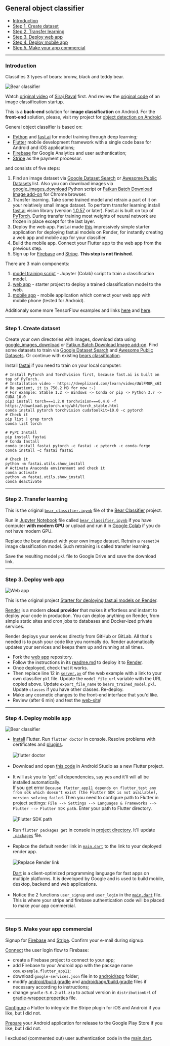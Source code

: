 ## General object classifier

   - [Introduction](#introduction)
   - [Step 1. Create dataset](#step-1)
   - [Step 2. Transfer learning](#step-2)
   - [Step 3. Deploy web app](#step-3)
   - [Step 4. Deploy mobile app](#step-4)
   - [Step 5. Make your app commercial](#step-5)

---
### <a name="introduction" />Introduction
Classifies 3 types of bears: bronw, black and teddy bear.

![Bear classifier](03_mobile_app/data/2019.10.04_bear_classifier-2.jpg)

Watch [original video](https://youtu.be/CzPYgRaYWUA) of [Siraj Raval](https://sirajraval.com/) first.
And review the [original code](https://github.com/llSourcell/image_classifier_template)
of an image classification startup.

This is a **back-end** solution for **image classification** on Android.
For the **front-end** solution, please, visit my project for
[object detection on Android](https://github.com/foobar167/android/tree/master/object_detection_demo).

General object classifier is based on:
   * [Python](https://www.python.org) and [fast.ai](https://www.fast.ai)
     for model training through deep learning;
   * [Flutter](https://flutter.dev) mobile development framework with a single code base
     for Android and iOS applications;
   * [Firebase](https://firebase.google.com) for Google Analytics and user authentication;
   * [Stripe](https://stripe.com) as the payment processor.

and consists of five steps:
   1. Find an image dataset via [Google Dataset Search](https://toolbox.google.com/datasetsearch)
      or [Awesome Public Datasets](https://github.com/awesomedata/awesome-public-datasets) list.
      Also you can download images via [google_images_download](https://pypi.org/project/google_images_download)
      Python script or [Fatkun Batch Download Image add-on](https://chrome.google.com/webstore/detail/fatkun-batch-download-ima/nnjjahlikiabnchcpehcpkdeckfgnohf)
      for Chrome browser.
   2. Transfer learning. Take some trained model and retrain a part of it on your relatively small
      image dataset. To perform transfer learning install [fast.ai](https://www.fast.ai)
      vision library (version [1.0.57](https://pypi.org/project/fastai) or later).
      Fast.ai is built on top of [PyTorch](https://pytorch.org).
      During transfer training most weights of neural network are frozen in place
      except for the last layer.
   3. Deploy the web app. Fast.ai made [this](https://github.com/render-examples/fastai-v3)
      impressively simple starter application for deploying fast.ai models on Render,
      for instantly creating a web app and mobile app for your classifier.
   4. Build the mobile app. Connect your Flutter app to the web app from the previous step.
   5. Sign up for [Firebase](https://firebase.google.com) and [Stripe](https://stripe.com).
      **This step is not finished**.

There are 3 main components:
   01. [model training script](01_training_script) - 
       Jupyter (Colab) script to train a classification model.
   02. [web app](https://github.com/foobar167/web_api_for_render) -
       starter project to deploy a trained classification model to the web.
   03. [mobile app](03_mobile_app) -
       mobile application which connect your web app with mobile phone (tested for Android).

Additionaly some more TensorFlow examples and links [here](https://github.com/foobar167/articles/tree/master/Machine_Learning)
and [here](https://github.com/foobar167/articles/blob/master/Ubuntu/13_Keras_and_TensorFlow_how-tos.md).

---
### <a name="step-1" /> Step 1. Create dataset
Create your own directories with images, download data using
[google_images_download](https://pypi.org/project/google_images_download) or
[Fatkun Batch Download Image add-on](https://chrome.google.com/webstore/detail/fatkun-batch-download-ima/nnjjahlikiabnchcpehcpkdeckfgnohf).
Find some datasets to train via
[Google Dataset Search](https://toolbox.google.com/datasetsearch) and
[Awesome Public Datasets](https://github.com/awesomedata/awesome-public-datasets).
Or continue with existing
[bears classification](01_training_script).

Install [fastai](https://pypi.org/project/fastai/) if you need to train on your local computer:
```shell script
# Install PyTorch and Torchvision first, because fast.ai is built on top of PyTorch.
# Installation video - https://deeplizard.com/learn/video/UWlFM0R_x6I
# Be patient, it is 750.2 MB for now :-)
# For example: Stable 1.2 -> Windows -> Conda or pip -> Python 3.7 -> CUDA 10.0
pip3 install torch===1.2.0 torchvision===0.4.0 -f https://download.pytorch.org/whl/torch_stable.html
conda install pytorch torchvision cudatoolkit=10.0 -c pytorch
# Check it
pip list | grep torch
conda list torch

# PyPI Install
pip install fastai
# Conda Install
conda install fastai pytorch -c fastai -c pytorch -c conda-forge
conda install -c fastai fastai

# Check it
python -m fastai.utils.show_install
# Activate Anaconda environment and check it
conda activate
python -m fastai.utils.show_install
conda deactivate
```

---
### <a name="step-2" /> Step 2. Transfer learning
This is the original [`bear_classifier.ipynb`](https://github.com/naveenchanakya/bear-classifier/blob/master/bear_classifier.ipynb)
file of the [Bear Classifier](https://github.com/naveenchanakya/bear-classifier) project.

Run in [Jupyter Notebook](https://jupyter.org) file called
[`bear_classifier.ipynb`](01_training_script/bear_classifier.ipynb)
if you have computer **with modern GPU** or upload and run it in
[Google Colab](https://colab.research.google.com/drive/1pFSa6Bf2ddJe_ZdJBr9uQOANLRbsRwaf)
if you do not have modern GPU.

Replace the bear dataset with your own image dataset.
Retrain a `resnet34` image classification model.
Such retraining is called transfer learning.

Save the resulting model `pkl` file to Google Drive and save the download link.

---
### <a name="step-3" /> Step 3. Deploy web app
![Web app](02_web_app/data/2019.10.02_web_app.jpg)

This is the original project
[Starter for deploying fast.ai models on Render](https://github.com/render-examples/fastai-v3).

[Render](https://render.com/docs) is a modern **cloud provider** that makes it effortless
and instant to deploy your code in production. You can deploy anything on Render,
from simple static sites and cron jobs to databases and Docker-ized private services.

Render deploys your services directly from GitHub or GitLab.
All that's needed is to push your code like you normally do.
Render automatically updates your services and keeps them up and running at all times.

   * Fork the [web app](https://github.com/foobar167/web_api_for_render) repository.
   * Follow the instructions in its [readme.md](https://github.com/foobar167/web_api_for_render)
     to deploy it to [Render](https://render.com).
   * Once deployed, check that it works.
   * Then replace line 12 in [`server.py`](https://github.com/foobar167/web_api_for_render/blob/master/app/server.py)
     of the web example with a link to your own classifier `pkl` file.
     Update the `model_file_url` variable with the URL copied above.
     Update `export_file_name` to `bears_trained_model.pkl`.
     Update `classes` if you have other classes. Re-deploy.
   * Make any cosmetic changes to the front-end interface that you'd like.
   * Review (after 6 min) and test the [web-site](https://foobar167.onrender.com)!

---
### <a name="step-4" /> Step 4. Deploy mobile app
![Bear classifier](03_mobile_app/data/2019.10.04_bear_classifier-1.jpg)

   * [Install](https://flutter.dev/docs/get-started/install) Flutter.
     Run `flutter doctor` in console. Resolve problems with certificates and
     [plugins](https://stackoverflow.com/a/52816669/7550928).<br /><br />
     ![`flutter doctor`](03_mobile_app/data/2019.10.02_flutter_doctor.jpg)<br /><br />
   * Download and open [this code](03_mobile_app/) in Android Studio as a new Flutter project.<br /><br />
   * It will ask you to 'get' all dependencies, say yes and it'll will all be installed automatically.<br />
     If you get error `Because flutter_app11 depends on flutter_test any from sdk which doesn't exist
     (the Flutter SDK is not available), version solving failed`. Then you need to configure path to
     Flutter in project settings: `File --> Settings --> Languages & Frameworks --> Flutter -->
     Flutter SDK path`. Enter your path to Flutter directory.<br /><br />
     ![Flutter SDK path](03_mobile_app/data/2019.10.03_flutter_sdk_path.jpg)<br /><br />
   * Run `flutter packages get` in console in [project directory](03_mobile_app).
     It'll update [`.packages`](03_mobile_app/.packages) file.<br /><br />
   * Replace the default render link in [`main.dart`](03_mobile_app/lib/main.dart)
     to the link to your deployed render app.<br /><br />
     ![Replace Render link](03_mobile_app/data/2019.10.03_render_link.jpg)<br /><br />
     [Dart](https://dart.dev) is a client-optimized programming language for fast apps
     on multiple platforms. It is developed by Google and is used to build mobile,
     desktop, backend and web applications.<br /><br />
   * Notice the 2 functions `user_signup` and `user_login`
     in the [`main.dart`](03_mobile_app/lib/main.dart) file.
     This is where your stripe and firebase authentication code will be placed
     to make your app commercial.<br /><br />

---
### <a name="step-5" /> Step 5. Make your app commercial
Signup for [Firebase](https://firebase.google.com) and
[Stripe](https://stripe.com). Confirm your e-mail during signup.

[Connect](https://firebase.google.com/docs/flutter/setup) the user login flow to Firebase:
   * create a Firebase project to connect to your app;
   * add Firebase to your Android app with the package name `com.example.flutter_app11`;
   * download `google-services.json` file in to [android/app](03_mobile_app/android/app) folder;
   * modify [android/build.gradle](03_mobile_app/android/build.gradle) and
     [android/app/build.gradle](03_mobile_app/android/app/build.gradle)
     files if necessary according to instructions;
   * change `gradle-5.6.2-all.zip` to actual version in `distributionUrl` of
     [gradle-wrapper.properties](03_mobile_app/android/gradle/wrapper/gradle-wrapper.properties)
     file.

[Configure](https://pub.dev/packages/stripe_payment) a Flutter to integrate the Stripe plugin
for iOS and Android if you like, but I did not. 

[Prepare](https://flutter.dev/docs/deployment/android) your Android application
for release to the Google Play Store if you like, but I did not.

I excluded (commented out) user authentication code
in the [main.dart](03_mobile_app/lib/main.dart).
